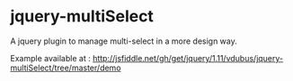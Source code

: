 jquery-multiSelect
==================

A jquery plugin to manage multi-select in a more design way.

Example available at : http://jsfiddle.net/gh/get/jquery/1.11/vdubus/jquery-multiSelect/tree/master/demo


